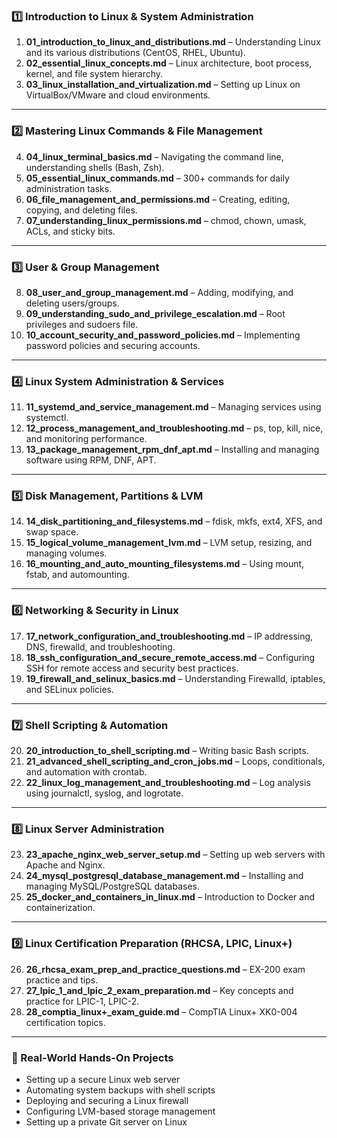 
### **1️⃣ Introduction to Linux & System Administration**  
1. **01_introduction_to_linux_and_distributions.md** – Understanding Linux and its various distributions (CentOS, RHEL, Ubuntu).  
2. **02_essential_linux_concepts.md** – Linux architecture, boot process, kernel, and file system hierarchy.  
3. **03_linux_installation_and_virtualization.md** – Setting up Linux on VirtualBox/VMware and cloud environments.  

---

### **2️⃣ Mastering Linux Commands & File Management**  
4. **04_linux_terminal_basics.md** – Navigating the command line, understanding shells (Bash, Zsh).  
5. **05_essential_linux_commands.md** – 300+ commands for daily administration tasks.  
6. **06_file_management_and_permissions.md** – Creating, editing, copying, and deleting files.  
7. **07_understanding_linux_permissions.md** – chmod, chown, umask, ACLs, and sticky bits.  

---

### **3️⃣ User & Group Management**  
8. **08_user_and_group_management.md** – Adding, modifying, and deleting users/groups.  
9. **09_understanding_sudo_and_privilege_escalation.md** – Root privileges and sudoers file.  
10. **10_account_security_and_password_policies.md** – Implementing password policies and securing accounts.  

---

### **4️⃣ Linux System Administration & Services**  
11. **11_systemd_and_service_management.md** – Managing services using systemctl.  
12. **12_process_management_and_troubleshooting.md** – ps, top, kill, nice, and monitoring performance.  
13. **13_package_management_rpm_dnf_apt.md** – Installing and managing software using RPM, DNF, APT.  

---

### **5️⃣ Disk Management, Partitions & LVM**  
14. **14_disk_partitioning_and_filesystems.md** – fdisk, mkfs, ext4, XFS, and swap space.  
15. **15_logical_volume_management_lvm.md** – LVM setup, resizing, and managing volumes.  
16. **16_mounting_and_auto_mounting_filesystems.md** – Using mount, fstab, and automounting.  

---

### **6️⃣ Networking & Security in Linux**  
17. **17_network_configuration_and_troubleshooting.md** – IP addressing, DNS, firewalld, and troubleshooting.  
18. **18_ssh_configuration_and_secure_remote_access.md** – Configuring SSH for remote access and security best practices.  
19. **19_firewall_and_selinux_basics.md** – Understanding Firewalld, iptables, and SELinux policies.  

---

### **7️⃣ Shell Scripting & Automation**  
20. **20_introduction_to_shell_scripting.md** – Writing basic Bash scripts.  
21. **21_advanced_shell_scripting_and_cron_jobs.md** – Loops, conditionals, and automation with crontab.  
22. **22_linux_log_management_and_troubleshooting.md** – Log analysis using journalctl, syslog, and logrotate.  

---

### **8️⃣ Linux Server Administration**  
23. **23_apache_nginx_web_server_setup.md** – Setting up web servers with Apache and Nginx.  
24. **24_mysql_postgresql_database_management.md** – Installing and managing MySQL/PostgreSQL databases.  
25. **25_docker_and_containers_in_linux.md** – Introduction to Docker and containerization.  

---

### **9️⃣ Linux Certification Preparation (RHCSA, LPIC, Linux+)**  
26. **26_rhcsa_exam_prep_and_practice_questions.md** – EX-200 exam practice and tips.  
27. **27_lpic_1_and_lpic_2_exam_preparation.md** – Key concepts and practice for LPIC-1, LPIC-2.  
28. **28_comptia_linux+_exam_guide.md** – CompTIA Linux+ XK0-004 certification topics.  

---

### **🔹 Real-World Hands-On Projects**  
- Setting up a secure Linux web server  
- Automating system backups with shell scripts  
- Deploying and securing a Linux firewall  
- Configuring LVM-based storage management  
- Setting up a private Git server on Linux  
